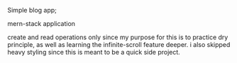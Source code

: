 Simple blog app;

mern-stack application

create and read operations only since my purpose for this is to practice dry principle, as well as learning the infinite-scroll feature deeper. i also skipped heavy styling since this is meant to be a quick side project. 
